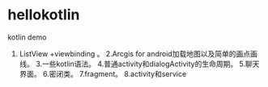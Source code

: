 # hellokotlin
kotlin demo
1. ListView +viewbinding 。
2.Arcgis for android加载地图以及简单的画点画线。
3.一些kotlin语法。
4.普通activity和dialogActivity的生命周期。
5.聊天界面。
6.密闭类。
7.fragment。
8.activity和service
